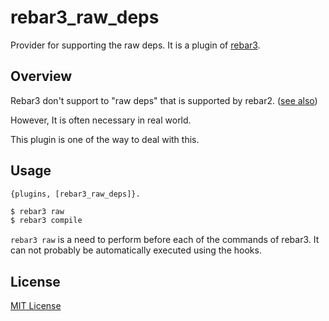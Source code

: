 rebar3_raw_deps
=======
Provider for supporting the raw deps.
It is a plugin of [rebar3](https://github.com/erlang/rebar3).

## Overview

Rebar3 don't support to "raw deps" that is supported by rebar2. ([see also](https://github.com/erlang/rebar3/issues/110))

However, It is often necessary in real world.

This plugin is one of the way to deal with this.

## Usage

```erlang:rebar.config
{plugins, [rebar3_raw_deps]}.
```

```bash
$ rebar3 raw
$ rebar3 compile
```

`rebar3 raw` is a need to perform before each of the commands of rebar3.
It can not probably be automatically executed using the hooks.

## License
[MIT License](LICENSE)
